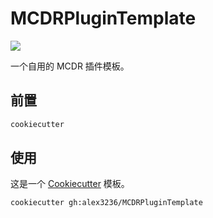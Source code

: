 # MCDRPluginTemplate

[![](https://img.shields.io/badge/for-mcdr2-9cf?style=for-the-badge&labelColor=blue)](https://github.com/Fallen-Breath/MCDReforged)

一个自用的 MCDR 插件模板。

## 前置

```python
cookiecutter
```

## 使用

这是一个 [Cookiecutter](https://github.com/cookiecutter/) 模板。

```
cookiecutter gh:alex3236/MCDRPluginTemplate
```
